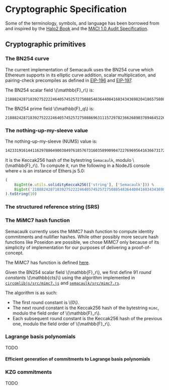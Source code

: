 # Cryptographic Specification

Some of the terminology, symbols, and language has been borrowed from and
inspired by the [Halo2 Book](https://zcash.github.io/halo2) and the [MACI 1.0
Audit Specification](https://hackmd.io/AP6zPSgtThWxx6pjXY7R8A).

## Cryptographic primitives

### The BN254 curve

The current implementation of Semacaulk uses the BN254 curve which Ethereum
supports in its elliptic curve addition, scalar multiplication, and
pairing-check precompiles as defined in
[EIP-196](https://eips.ethereum.org/EIPS/eip-196) and
[EIP-197](https://eips.ethereum.org/EIPS/eip-197). 

The BN254 scalar field \\(\mathbb{F}_r\\) is:

```
21888242871839275222246405745257275088548364400416034343698204186575808495617
```

The BN254 prime field \\(\mathbb{F}_q\\) is:

```
21888242871839275222246405745257275088696311157297823662689037894645226208583
```

### The nothing-up-my-sleeve value

The nothing-up-my-sleeve (NUMS) value is:

```bash
14233191614411629788649003849761857673160358990904722769695641636673172216357
```

It is the Keccak256 hash of the bytestring `Semacaulk`, modulo
\\(\mathbb{F}_r\\). To compute it, run the following in a NodeJS console where
`e` is an instance of Ethers.js 5.0:

```js
(
    BigInt(e.utils.solidityKeccak256(['string'], ['Semacaulk'])) % 
    BigInt('21888242871839275222246405745257275088548364400416034343698204186575808495617')
).toString(10)
```

### The structured reference string (SRS)

### The MiMC7 hash function

Semacaulk currently uses the MiMC7 hash function to compute identity
commitments and nullifier hashes. While other possibly more secure hash
functions like Poseidon are possible, we chose MiMC7 only because of its
simplicity of implementation for our purposes of delivering a proof-of-concept.

The MiMC7 has function is defined
[here](https://iden3-docs.readthedocs.io/en/latest/_downloads/a04267077fb3fdbf2b608e014706e004/Ed-DSA.pdf).

Given the BN254 scalar field \\(\mathbb{F}_r\\), we first define 91 *round
constants* \\(\mathbb{cts}\\) using the algorithm implemented in
[`circomlibjs/src/mimc7.js`](https://github.com/iden3/circomlibjs/blob/ee8ec2fca2ca7f16dec9d0f39d57dbe80dd18870/src/mimc7.js#L29)
and
[`semacaulk/src/mimc7.rs`](https://github.com/geometryresearch/semacaulk/blob/main/src/mimc7.rs#L65).

The algorithm is as such:

- The first round constant is \\(0\\).
- The next round constant is the Keccak256 hash of the bytestring `mimc`,
  modulo the field order of \\(\mathbb{F}_r\\).
- Each subsequent round constant is the Keccak256 hash of the previous one,
  modulo the field order of \\(\mathbb{F}_r\\).

### Lagrange basis polynomials

TODO

#### Efficient generation of commitments to Lagrange basis polynomials

### KZG commitments

TODO
